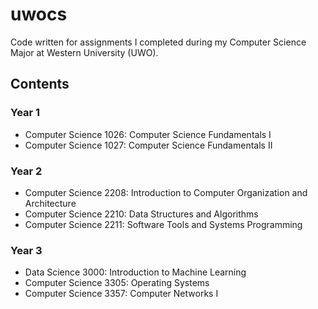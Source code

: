 # uwocs

Code written for assignments I completed during my Computer Science Major at Western University (UWO).

## Contents

### Year 1
- Computer Science 1026: Computer Science Fundamentals I
- Computer Science 1027: Computer Science Fundamentals II

### Year 2
- Computer Science 2208: Introduction to Computer Organization and Architecture
- Computer Science 2210: Data Structures and Algorithms
- Computer Science 2211: Software Tools and Systems Programming

### Year 3
- Data Science 3000: Introduction to Machine Learning
- Computer Science 3305: Operating Systems
- Computer Science 3357: Computer Networks I

